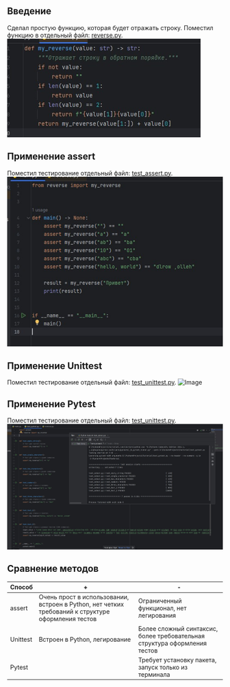 ## Введение
Сделал простую функцию, которая будет отражать строку. Поместил функцию в отдельный файл: [reverse.py](https://github.com/ytkinroman/tekhnologii_programmirovaniya_1/blob/main/reverse.py).
![Image](github_img/img_function.jpg)

 
 
 
## Применение assert
Поместил тестирование отдельный файл: [test_assert.py](https://github.com/ytkinroman/tekhnologii_programmirovaniya_1/blob/main/test_assert.py).
![Image](github_img/img_assert.jpg)


## Применение Unittest
Поместил тестирование отдельный файл: [test_unittest.py](https://github.com/ytkinroman/tekhnologii_programmirovaniya_1/blob/main/test_unittest.py).
![Image](github_img/img_unittest.jpg)



## Применение Pytest
Поместил тестирование отдельный файл: [test_unittest.py](https://github.com/ytkinroman/tekhnologii_programmirovaniya_1/blob/main/test_pytest.py).
![Image](github_img/img_pytest.jpg)





## Сравнение методов
| Способ | + | - |
| -------- | -------- | -------- |
| assert | Очень прост в использовании, встроен в Python, нет четких требований к структуре оформления тестов | Ограниченный функционал, нет легирования |
| Unittest | Встроен в Python, легирование | Более сложный синтаксис, более требовательная структура оформления тестов|
| Pytest |  | Требует установку пакета, запуск только из терминала |